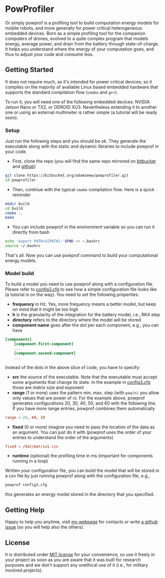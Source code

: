 
# PowProfiler

Or simply powprof is a profiling tool to build computation energy models for mobile robots, and more generally for power critical heterogeneous embedded devices. Born as a simple profiling tool for the companion computers of drones, evolved to a quite complex program that models energy, average power, and drain from the battery through state-of-charge. It helps you understand where the energy of your computation goes, and thus to adjust your code and consume less.

## Getting Started

It does not require much, as it's intended for power critical devices; so it compiles on the majority of available Linux based embedded hardware that supports the standard compilation flow (`cmake` and `g++`).

To run it, you will need one of the following embedded devices: NVIDIA Jetson Nano or TX2, or ODROID XU3. Nevertheless extending it to another one or using an external multimeter is rather simple (a tutorial will be ready soon).

### Setup
Just run the following steps and you should be ok. They generate the executable along with the static and dynamic libraries to include powprof in your code. 

* First, clone the repo (you will find the same repo mirrored on [bitbucket](https://bitbucket.org/adamseew/powprofiler.git) and [github](https://github.com/adamseew/powprofiler.git))
```bash
git clone https://bitbucket.org/adamseew/powprofiler.git
cd powprofiler
```
* Then, continue with the typical `cmake` compilation flow. Here is a quick reminder
```bash
mkdir build
cd build
cmake ..
make
```
* You can include powprof in the environment variable so you can run it directly from bash
```bash
echo 'export PATH=${PATH}:'$PWD >> ~.bashrc
source ~/.bashrc
```

That's all. Now you can use powprof command to build your computational energy models.

### Model build

To build a model you need to use powprof along with a configuration file. Please refer to [config3.cfg](config3.cfg) to see how a simple configuration file looks like (a tutorial is on the way). You need to set the following properties:

* __frequency__ in Hz. Yes, more frequency means a better model, but keep on mind that it might be too high
* __h__ is the granularity of the integration for the battery model, i.e., RK4 step
* __directory__ refers to the directory where the model will be stored
* __component name__ goes after the dot per each component, e.g., you can have
```conf
[components]
    [component.first-component]
    ...
    [component.second-component]
    ...
```

Instead of the dots in the above slice of code, you have to specify:

* __src__ the source of the executable. Note that the executable must accept some arguments that change its state. In the example in [config3.cfg](config3.cfg) those are matrix size and exponent
* __range__ (1 or more) uses the pattern min, max, step (with `pow(n)` you allow only values that are power of `n`). For the example above, powprof generates configurations 20, 30, 40, 50, and 60 with the following line. If you have more range entries, powprof combines them automatically 
```conf
range = 20, 60, 10
```
* __fixed__ (0 or more) imagine you need to pass the location of the data as an argument. You can just do it with (powprof uses the order of your entries to understand the order of the arguments)
```conf
fixed = /dat/matrix1.csv
```
* __runtime__ (optional) the profiling time in ms (important for components running in a loop)

Written your configuration file, you can build the model that will be stored in a csv file by just running powprof along with the configuration file, e.g.,
```bash
powprof config3.cfg
```
this generates an energy model stored in the directory that you specified.

## Getting Help

Happy to help you anytime, visit [my webpage](https://adamseew.bitbucket.io) for contacts or write [a github issue](https://github.com/adamseew/powprofiler/issues) (so you will help also the others).

## License

It is distributed under [MIT license](LICENSE.md) for your convenience, so use it freely in your project as soon as you are aware that it was built for research purposes and we don't support any unethical use of it (i.e., for military involved projects).
